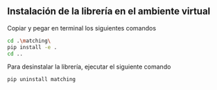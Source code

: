 ## Instalación de la librería en el ambiente virtual

Copiar y pegar en terminal los siguientes comandos
```bash
cd .\matching\
pip install -e .
cd ..

```

Para desinstalar la librería, ejecutar el siguiente comando
```bash
pip uninstall matching
```
